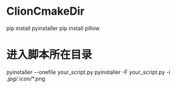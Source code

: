 # ClionCmakeDir

pip install pyinstaller
pip install pillow

# 进入脚本所在目录
pyinstaller --onefile your_script.py
pyinstaller -F your_script.py -i  *.jpg/*.icon/*.png
